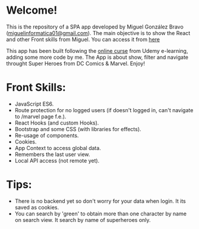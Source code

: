 # Welcome!
This is the repository of a SPA app developed by Miguel González Bravo (miguelinformatica01@gmail.com). The main objective is to show the React and other Front skills from Miguel. You can access it from [here](https://miwell99.github.io/react-heores-app/)

This app has been built following the [online curse](https://www.udemy.com/course/react-cero-experto/) from Udemy e-learning, adding some more code by me. The App is about show, filter and navigate throught Super Heroes from DC Comics & Marvel. Enjoy!

# Front Skills:
- JavaScript ES6.
- Route protection for no logged users (if doesn't logged in, can't navigate to /marvel page f.e.).
- React Hooks (and custom Hooks).
- Bootstrap and some CSS (with libraries for effects).
- Re-usage of components.
- Cookies.
- App Context to access global data.
- Remembers the last user view.
- Local API access (not remote yet).

# Tips:
- There is no backend yet so don't worry for your data when login. It its saved as cookies.
- You can search by 'green' to obtain more than one character by name on search view. It search by name of superheroes only.


